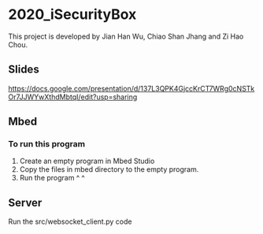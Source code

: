 # 2020_iSecurityBox
This project is developed by Jian Han Wu, Chiao Shan Jhang and Zi Hao Chou.

## Slides
https://docs.google.com/presentation/d/137L3QPK4GjccKrCT7WRg0cNSTkOr7JJWYwXthdMbtqI/edit?usp=sharing 

## Mbed

### To run this program
1. Create an empty program in Mbed Studio
2. Copy the files in mbed directory to the empty program.
3. Run the program ^ ^

## Server
Run the src/websocket_client.py code
